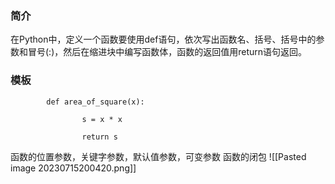 ### 简介
在Python中，定义一个函数要使用def语句，依次写出函数名、括号、括号中的参数和冒号(:)，然后在缩进块中编写函数体，函数的返回值用return语句返回。

### 模板
~~~
        def area_of_square(x):

                s = x * x

                return s
~~~

函数的位置参数，关键字参数，默认值参数，可变参数
函数的闭包
![[Pasted image 20230715200420.png]]

